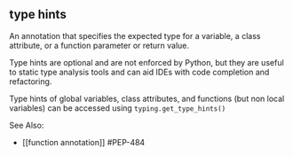 ## type hints
An annotation that specifies the expected type for a variable, a class attribute, or a function parameter or return value.

Type hints are optional and are not enforced by Python, but they are useful to static type analysis tools and can aid IDEs with code completion and refactoring.

Type hints of global variables, class attributes, and functions (but non local variables) can be accessed using `typing.get_type_hints()`

See Also: 
- [[function annotation]]
#PEP-484